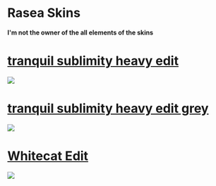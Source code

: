 # Rasea Skins
**I'm not the owner of the all elements of the skins**
# [tranquil sublimity heavy edit](https://rasea.s-ul.eu/XlvNRMJa)
![](https://i.imgur.com/28zb7uW.jpg)
# [tranquil sublimity heavy edit grey](https://rasea.s-ul.eu/Tk98SLCy)
![](https://osu.ppy.sh/ss/15265894/dda4)
# [Whitecat Edit](https://rasea.s-ul.eu/t3vhun2C)
![](https://osu.ppy.sh/ss/15265889/1bc1)
